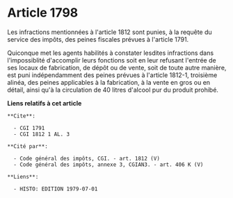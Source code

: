# Article 1798

Les infractions mentionnées à l'article 1812 sont punies, à la requête du service des impôts, des peines fiscales prévues à
l'article 1791.

Quiconque met les agents habilités à constater lesdites infractions dans l'impossiblité d'accomplir leurs fonctions soit en
leur refusant l'entrée de ses locaux de fabrication, de dépôt ou de vente, soit de toute autre manière, est puni
indépendamment des peines prévues à l'article 1812-1, troisième alinéa, des peines applicables à la fabrication, à la vente
en gros ou en détail, ainsi qu'à la circulation de 40 litres d'alcool pur du produit prohibé.

**Liens relatifs à cet article**

	**Cite**:

	  - CGI 1791
	  - CGI 1812 1 AL. 3

	**Cité par**:

	  - Code général des impôts, CGI. - art. 1812 (V)
	  - Code général des impôts, annexe 3, CGIAN3. - art. 406 K (V)

	**Liens**:

	  - HISTO: EDITION 1979-07-01
